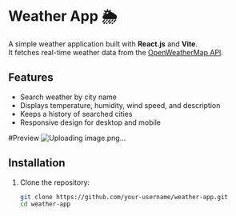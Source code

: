 # Weather App 🌦️

A simple weather application built with **React.js** and **Vite**.  
It fetches real-time weather data from the [OpenWeatherMap API](https://openweathermap.org/api).

## Features
- Search weather by city name
- Displays temperature, humidity, wind speed, and description
- Keeps a history of searched cities
- Responsive design for desktop and mobile

#Preview
![Uploading image.png…]()

## Installation

1. Clone the repository:
   ```bash
   git clone https://github.com/your-username/weather-app.git
   cd weather-app
